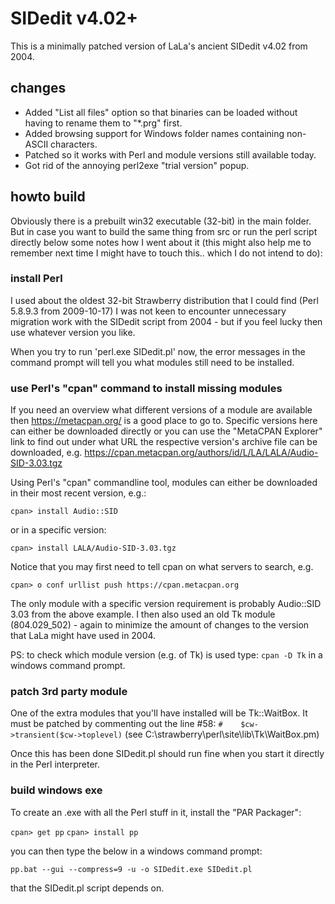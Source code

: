 # SIDedit v4.02+

This is a minimally patched version of LaLa's ancient SIDedit v4.02 from 2004. 

## changes

* Added "List all files" option so that binaries can be loaded without 
having to rename them to "*.prg" first.
* Added browsing support for Windows folder names containing non-ASCII 
characters.
* Patched so it works with Perl and module versions still available today.
* Got rid of the annoying perl2exe "trial version" popup.


## howto build

Obviously there is a prebuilt win32 executable (32-bit) in the main folder. 
But in case you want to build the same thing from src or run the perl script 
directly below some notes how I went about it (this might also help me to 
remember next time I might have to touch this.. which I do not intend to do):

### install Perl 

I used about the oldest 32-bit Strawberry distribution that I could find (Perl 
5.8.9.3 from 2009-10-17) I was not keen to encounter unnecessary migration work
with the SIDedit script from 2004 - but if you feel lucky then use whatever
version you like.

When you try to run 'perl.exe SIDedit.pl' now, the error messages in the 
command prompt will tell you what modules still need to be installed.

### use Perl's "cpan" command to install missing modules

If you need an overview what different versions of a module are available
then https://metacpan.org/ is a good place to go to. Specific versions 
here can either be downloaded directly or you can use the "MetaCPAN Explorer"
link to find out under what URL the respective version's archive file can be 
downloaded, e.g. https://cpan.metacpan.org/authors/id/L/LA/LALA/Audio-SID-3.03.tgz

Using Perl's "cpan" commandline tool, modules can either be downloaded in their
most recent version, e.g.:

`cpan> install Audio::SID`

or in a specific version:

`cpan> install LALA/Audio-SID-3.03.tgz`

Notice that you may first need to tell cpan on what servers to search, e.g.

`cpan> o conf urllist push https://cpan.metacpan.org`


The only module with a specific version requirement is probably Audio::SID 3.03
from the above example. I then also used an old Tk module (804.029_502) - again
to minimize the amount of changes to the version that LaLa might have used in
2004.

PS: to check which module version (e.g. of Tk) is used type: `cpan -D Tk` in a 
windows command prompt.

### patch 3rd party module

One of the extra modules that you'll have installed will be Tk::WaitBox. It 
must be patched by commenting out the line #58:
`#    $cw->transient($cw->toplevel)` (see C:\strawberry\perl\site\lib\Tk\WaitBox.pm) 

Once this has been done SIDedit.pl should run fine when you start it directly in
the Perl interpreter.


### build windows exe

To create an .exe with all the Perl stuff in it, install the "PAR Packager":

`cpan> get pp`
`cpan> install pp`

you can then type the below in a windows command prompt:

`pp.bat --gui --compress=9 -u -o SIDedit.exe SIDedit.pl`






 that the SIDedit.pl  script depends on.


